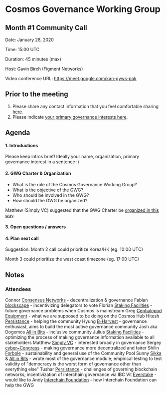 # Cosmos Governance Working Group
## Month #1 Community Call

Date: January 28, 2020

Time: 15:00 UTC

Duration: 45 minutes (max)

Host: Gavin Birch (Figment Networks)

Video conference URL: https://meet.google.com/kan-gyws-pak

## Prior to the meeting
1. Please share any contact information that you feel comfortable sharing [here](http://bit.ly/2sukvxa).
2. Please indicate [your primary governance interests here](https://docs.google.com/document/d/1jdSwln5L7KLvEkkM91GhlblniSynmAjMyAWSLONxTGQ/edit?usp=sharing).

## Agenda

#### 1. Introductions
Please keep intros brief! Ideally your name, organization, primary governance interest in a sentence :)

#### 2. GWG Charter & Organization
- What is the role of the Cosmos Governance Working Group?
- What is the objective of the GWG?
- Who should be involved in the GWG?
- How should the GWG be organized?

Matthew (Simply VC) suggested that the GWG Charter be [organized in this way](https://forum.cosmos.network/t/gwg-a-charter-for-the-cosmos-governance-working-group/3104/4).

#### 3. Open questions / answers

#### 4. Plan next call
Suggestion: Month 2 call could prioritize Korea/HK (eg. 10:00 UTC)

Month 3 could prioritize the west coast timezone (eg. 17:00 UTC)

## Notes
### Attendees
Connor [Consensus Networks](https://consensusnetworks.com) - decentralization & governance
Fabian [blockscape](https://www.blockscape.network) - incentivizing delegators to vote
Florian [Staking Facilities](https://stakingfacilities.com) - future governance problems when Cosmos is mainstream
Greg [Cephalopod Equipment](https://cephalopod.equipment) - what we are supposed to be doing on the Cosmos Hub
Hitesh [Persistance](https://persistence.one) - helping the community
Hyung [B-Harvest](https://bharvest.io) - governance enthusiast, aims to build the most active governance community
Josh aka Dogemos [All in Bits](https://tendermint.com) - inclusive community
Julius [Staking Facilities](https://stakingfacilities.com) - optimizing the process of making governance information available to all stakeholders
Matthew [Simply VC](https://www.simply-vc.com.mt) - interested broadly in governance
Sergey [cyber~Congress](https://cybercongress.ai) - making governance more decentralized and fairer
Shilin [Forbole](https://www.forbole.com) - sustainability and general use of the Community Pool
Sunny [Sikka](https://www.sikka.tech) & [All in Bits](https://tendermint.com) - wrote most of the governance module; empirical testing to test validity of "democracy is the worst form of governance other than everything else"
Tushar [Persistance](https://persistence.one) - challenges of governing blockchain networks; incentivization of interchain governance via IBC
Vit [Everstake](https://everstake.one) - would like to 
Andy [Interchain Foundation](https://interchain.io) - how Interchain Foundation can help the GWG
